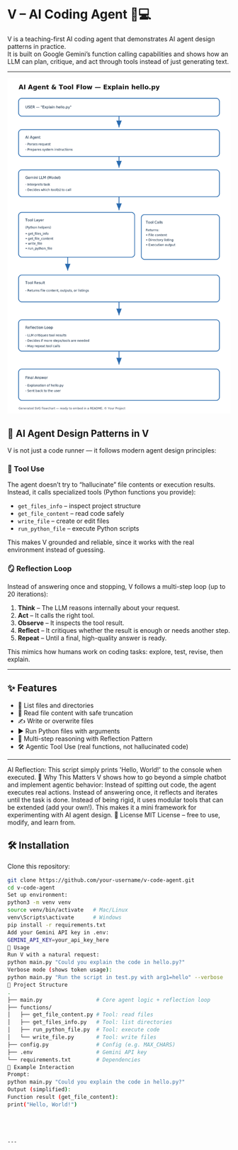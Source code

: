 # V – AI Coding Agent 🤖💻

V is a teaching-first AI coding agent that demonstrates AI agent design patterns in practice.  
It is built on Google Gemini’s function calling capabilities and shows how an LLM can plan, critique, and act through tools instead of just generating text.

---
![AI Agent Flowchart](./ai_flowchart.png)



## 🧠 AI Agent Design Patterns in V

V is not just a code runner — it follows modern agent design principles:

### 🔧 Tool Use
The agent doesn’t try to “hallucinate” file contents or execution results. Instead, it calls specialized tools (Python functions you provide):

- `get_files_info` – inspect project structure  
- `get_file_content` – read code safely  
- `write_file` – create or edit files  
- `run_python_file` – execute Python scripts  

This makes V grounded and reliable, since it works with the real environment instead of guessing.

### 🪞 Reflection Loop
Instead of answering once and stopping, V follows a multi-step loop (up to 20 iterations):

1. **Think** – The LLM reasons internally about your request.  
2. **Act** – It calls the right tool.  
3. **Observe** – It inspects the tool result.  
4. **Reflect** – It critiques whether the result is enough or needs another step.  
5. **Repeat** – Until a final, high-quality answer is ready.  

This mimics how humans work on coding tasks: explore, test, revise, then explain.

---

## ✨ Features

- 📂 List files and directories  
- 📖 Read file content with safe truncation  
- ✍️ Write or overwrite files  
- ▶️ Run Python files with arguments  
- 🔄 Multi-step reasoning with Reflection Pattern  
- 🛠️ Agentic Tool Use (real functions, not hallucinated code)  

---
AI Reflection:
This script simply prints 'Hello, World!' to the console when executed.
📌 Why This Matters
V shows how to go beyond a simple chatbot and implement agentic behavior:
Instead of spitting out code, the agent executes real actions.
Instead of answering once, it reflects and iterates until the task is done.
Instead of being rigid, it uses modular tools that can be extended (add your own!).
This makes it a mini framework for experimenting with AI agent design.
📜 License
MIT License – free to use, modify, and learn from.

## 🛠️ Installation

Clone this repository:

```bash
git clone https://github.com/your-username/v-code-agent.git
cd v-code-agent
Set up environment:
python3 -m venv venv
source venv/bin/activate   # Mac/Linux
venv\Scripts\activate      # Windows
pip install -r requirements.txt
Add your Gemini API key in .env:
GEMINI_API_KEY=your_api_key_here
🚀 Usage
Run V with a natural request:
python main.py "Could you explain the code in hello.py?"
Verbose mode (shows token usage):
python main.py "Run the script in test.py with arg1=hello" --verbose
📂 Project Structure
.
├── main.py                 # Core agent logic + reflection loop
├── functions/
│   ├── get_file_content.py # Tool: read files
│   ├── get_files_info.py   # Tool: list directories
│   ├── run_python_file.py  # Tool: execute code
│   └── write_file.py       # Tool: write files
├── config.py               # Config (e.g. MAX_CHARS)
├── .env                    # Gemini API key
└── requirements.txt        # Dependencies
🧩 Example Interaction
Prompt:
python main.py "Could you explain the code in hello.py?"
Output (simplified):
Function result (get_file_content):
print("Hello, World!")




---



